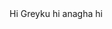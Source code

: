 <head>
<script src="https://cdn.onesignal.com/sdks/OneSignalSDK.js" async=""></script>
<script>
  window.OneSignal = window.OneSignal || [];
  OneSignal.push(function() {
    OneSignal.init({
      appId: "b4ef98ac-9774-4421-9e1c-a9ffea0a41af",
    });
  });
</script>
</head>
Hi Greyku
hi anagha
hi
